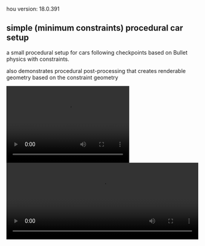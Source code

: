 hou version: 18.0.391

## simple (minimum constraints) procedural car setup

a small procedural setup for cars following checkpoints based on Bullet physics with constraints.

also demonstrates procedural post-processing that creates renderable geometry based on the constraint geometry

<video src="http://clips.vorwaerts-gmbh.de/big_buck_bunny.mp4" width="320" height="200" controls preload></video>
<video width="500" height="200" controls preload>
    <source src="http://clips.vorwaerts-gmbh.de/big_buck_bunny.mp4" type="video/mp4">
</video>

